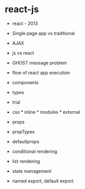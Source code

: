 # react-js

* react - 2013
* Single page app vs traditional
* AJAX
* js vs react
* GHOST message problem
* flow of react app execution




* components
* types
* trial
* css
        * inline
        * modules
        * external

* props
* propTypes
* defaultprops
* conditional rendering
* list rendering
* state management
* named export, default export






